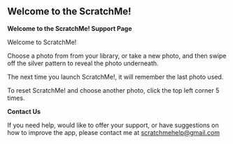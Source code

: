 ## Welcome to the ScratchMe!

**Welcome to the ScratchMe! Support Page**

Welcome to ScratchMe!

Choose a photo from from your library, or take a new photo, 
and then swipe off the silver pattern to reveal the photo underneath.

The next time you launch ScratchMe!, it will remember the last photo used.

To reset ScratchMe! and choose another photo, click the top left corner 5 times.

**Contact Us**

If you need help, would like to offer your support, or have suggestions on how to improve the app, please contact me at scratchmehelp@gmail.com
